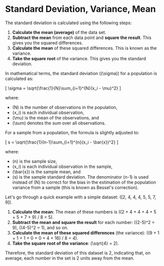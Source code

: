 # Standard Deviation, Variance, Mean

The standard deviation is calculated using the following steps:

1. **Calculate the mean (average)** of the data set.
2. **Subtract the mean** from each data point and **square the result**. This gives you the squared differences.
3. **Calculate the mean** of these squared differences. This is known as the variance.
4. **Take the square root** of the variance. This gives you the standard deviation.

In mathematical terms, the standard deviation (\(\sigma\)) for a population is calculated as:

\[
\sigma = \sqrt{\frac{1}{N}\sum_{i=1}^{N}(x_i - \mu)^2}
\]

where:

- \(N\) is the number of observations in the population,
- \(x_i\) is each individual observation,
- \(\mu\) is the mean of the observations, and
- \(\sum\) denotes the sum over all observations.

For a sample from a population, the formula is slightly adjusted to:

\[
s = \sqrt{\frac{1}{n-1}\sum_{i=1}^{n}(x_i - \bar{x})^2}
\]

where:

- \(n\) is the sample size,
- \(x_i\) is each individual observation in the sample,
- \(\bar{x}\) is the sample mean, and
- \(s\) is the sample standard deviation. The denominator \(n-1\) is used instead of \(N\) to correct for the bias in the estimation of the population variance from a sample (this is known as Bessel's correction).

Let's go through a quick example with a simple dataset: \([2, 4, 4, 4, 5, 5, 7, 9]\).

1. **Calculate the mean**: The mean of these numbers is \((2 + 4 + 4 + 4 + 5 + 5 + 7 + 9) / 8 = 5\).
2. **Subtract the mean and square the result** for each number: \((2-5)^2 = 9\), \((4-5)^2 = 1\), and so on.
3. **Calculate the mean of these squared differences** (the variance): \((9 + 1 + 1 + 1 + 0 + 0 + 4 + 16) / 8 = 4\).
4. **Take the square root of the variance**: \(\sqrt{4} = 2\).

Therefore, the standard deviation of this dataset is 2, indicating that, on average, each number in the set is 2 units away from the mean.
